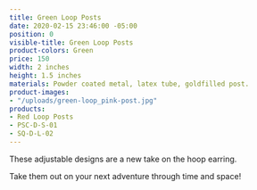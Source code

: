 ```yaml
---
title: Green Loop Posts
date: 2020-02-15 23:46:00 -05:00
position: 0
visible-title: Green Loop Posts
product-colors: Green
price: 150
width: 2 inches
height: 1.5 inches
materials: Powder coated metal, latex tube, goldfilled post.
product-images:
- "/uploads/green-loop_pink-post.jpg"
products:
- Red Loop Posts
- PSC-D-S-01
- SQ-D-L-02
---
```


These adjustable designs are a new take on the hoop earring.

Take them out on your next adventure through time and space!